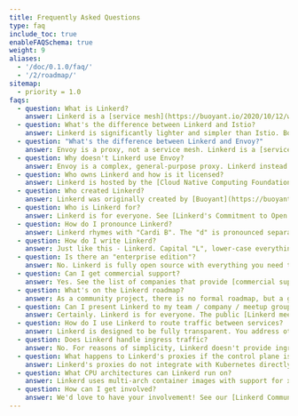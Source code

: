 ```yaml
---
title: Frequently Asked Questions
type: faq
include_toc: true
enableFAQSchema: true
weight: 9
aliases:
  - '/doc/0.1.0/faq/'
  - '/2/roadmap/'
sitemap:
  - priority = 1.0
faqs:
  - question: What is Linkerd?
    answer: Linkerd is a [service mesh](https://buoyant.io/2020/10/12/what-is-a-service-mesh/). It adds observability, reliability, and security to Kubernetes applications without code changes. For example, Linkerd can monitor and report per-service success rates and latencies, can automatically retry failed requests, and can encrypt and validate connections between services, all without requiring any modification of the application itself.
  - question: What's the difference between Linkerd and Istio?
    answer: Linkerd is significantly lighter and simpler than Istio. Both projects are service meshes and espouse similar features. Linkerd is built for security from the ground up, ranging from features like [on-by-default mTLS](https://linkerd.io/2/features/automatic-mtls/), a data plane that is [built in a memory-safe language](https://github.com/linkerd/linkerd2-proxy), and [regular security audits](https://github.com/linkerd/linkerd2/blob/main/SECURITY_AUDIT.pdf). Finally, Linkerd is [committed to open governance](https://linkerd.io/2019/10/03/linkerds-commitment-to-open-governance/) and is hosted by [a neutral foundation](https://cncf.io).
  - question: "What's the difference between Linkerd and Envoy?"
    answer: Envoy is a proxy, not a service mesh. Linkerd is a [service mesh](https://buoyant.io/2020/10/12/what-is-a-service-mesh/) it has a control plane and a data plane, of which the proxy is one component. Envoy can be used as a component of a service mesh, but Linkerd uses a different proxy, simply called [Linkerd2-proxy](https://github.com/linkerd/linkerd2-proxy).
  - question: Why doesn't Linkerd use Envoy?
    answer: Envoy is a complex, general-purpose proxy. Linkerd instead uses [Linkerd2-proxy](https://github.com/linkerd/linkerd2-proxy), a simple and ultralight "micro-proxy" built specifically for the service mesh sidecar use case. This allows Linkerd to be significantly smaller and simpler than Envoy-based service meshes. Additionally, the choice of Rust for Linkerd2-proxy allows Linkerd to avoid a whole class of CVEs and vulnerabilities that can impact proxies written in non-memory-safe languages like C++. See [Why Linkerd doesn't use Envoy](https://linkerd.io/2020/12/03/why-linkerd-doesnt-use-envoy/) for more.
  - question: Who owns Linkerd and how is it licensed?
    answer: Linkerd is hosted by the [Cloud Native Computing Foundation](https://cncf.io)(CNCF) project. The CNCF owns the trademark; the copyright is held by the Linkerd authors themselves. Linkerd is licensed under the [Apache 2.0](https://github.com/linkerd/linkerd2/blob/main/LICENSE) license.
  - question: Who created Linkerd?
    answer: Linkerd was originally created by [Buoyant](https://buoyant.io/linkerd).  While Linkerd is a CNCF project, Buoyant continues to be a primary maintainer and sponsor.
  - question: Who is Linkerd for?
    answer: Linkerd is for everyone. See [Linkerd's Commitment to Open Governance](https://linkerd.io/2019/10/03/linkerds-commitment-to-open-governance/). In practice, Linkerd has certain technical prerequisites, such as Kubernetes.
  - question: How do I pronounce Linkerd?
    answer: Linkerd rhymes with "Cardi B". The "d" is pronounced separately, as in "Linker-DEE".
  - question: How do I write Linkerd?
    answer: Just like this - Linkerd. Capital "L", lower-case everything else.
  - question: Is there an "enterprise edition"?
    answer: No. Linkerd is fully open source with everything you need to run it in production as part of the open source project.
  - question: Can I get commercial support?
    answer: Yes. See the list of companies that provide [commercial support for Linkerd](https://linkerd.io/enterprise/).
  - question: What's on the Linkerd roadmap?
    answer: As a community project, there is no formal roadmap, but a glance at the [active GitHub issues](https://github.com/linkerd/linkerd2/issues) will give you a sense of what is in store for the future.
  - question: Can I present Linkerd to my team / company / meetup group?
    answer: Certainly. Linkerd is for everyone. The public [Linkerd meetup slides](https://docs.google.com/presentation/d/1qseWDYWD4KzYFhb4bcp8WuDPYFVwB8sYeNnjCsgDUOw/edit) might be helpful.
  - question: How do I use Linkerd to route traffic between services?
    answer: Linkerd is designed to be fully transparent. You address other services just as you would without Linkerd, e.g. `service-name.namespace.svc.cluster.local`, or `service-name` if within the same namespace.
  - question: Does Linkerd handle ingress traffic?
    answer: No. For reasons of simplicity, Linkerd doesn't provide ingress itself, but instead [works in conjunction with the ingress controller](https://linkerd.io/2/features/ingress/) of your choice.
  - question: What happens to Linkerd's proxies if the control plane is down?
    answer: Linkerd's proxies do not integrate with Kubernetes directly, but rely on the control plane for service discovery information. The proxies are designed to continue operating even if they can't reach the control plane. If the control plane dies, existing proxies will continue to operate with the latest service discovery information. Additionally, they will fall back to DNS if asked to route to a service they don't have information for. (Thus, if the control plane is down, but new services are created, you may notice different load balancing behavior until the control plane resumes.) Once the control plane is functional, the Linkerd proxies will resume communication as normal. If *new* proxies are deployed when the control plane is unreachable, these new proxies will not be able to operate. They will timeout all new requests until such time as they can reach the control plane.
  - question: What CPU architectures can Linkerd run on?
    answer: Linkerd uses multi-arch container images with support for x86, amd64, arm64,and arm.
  - question: How can I get involved?
    answer: We'd love to have your involvement! See our [Linkerd Community page](/community/).
--- 
```

<!-- markdownlint-enable MD026 -->
